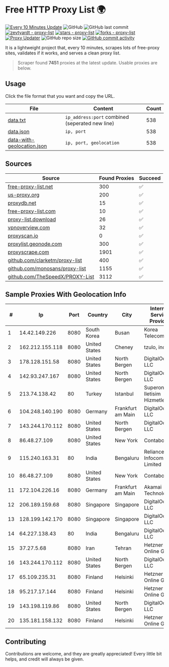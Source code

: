 
# Free HTTP Proxy List 🌍

[![Every 10 Minutes Update](https://github.com/mertguvencli/http-proxy-list/actions/workflows/main.yml/badge.svg?branch=main)](https://github.com/mertguvencli/http-proxy-list/actions/workflows/main.yml)
![GitHub](https://img.shields.io/github/license/mertguvencli/http-proxy-list)
![GitHub last commit](https://img.shields.io/github/last-commit/mertguvencli/http-proxy-list)
[![zevtyardt - proxy-list](https://img.shields.io/static/v1?label=zevtyardt&message=proxy-list&color=blue&logo=github)](https://github.com/zevtyardt/proxy-list "Go to GitHub repo")
[![stars - proxy-list](https://img.shields.io/github/stars/zevtyardt/proxy-list?style=social)](https://github.com/zevtyardt/proxy-list)
[![forks - proxy-list](https://img.shields.io/github/forks/zevtyardt/proxy-list?style=social)](https://github.com/zevtyardt/proxy-list)
[![Proxy Updater](https://github.com/zevtyardt/proxy-list/workflows/Proxy%20Updater/badge.svg)](https://github.com/zevtyardt/proxy-list/actions?query=workflow:"Proxy+Updater")
![GitHub repo size](https://img.shields.io/github/repo-size/zevtyardt/proxy-list)
[![GitHub commit activity](https://img.shields.io/github/commit-activity/m/zevtyardt/proxy-list?logo=commits)](https://github.com/zevtyardt/proxy-list/commits/main)

It is a lightweight project that, every 10 minutes, scrapes lots of free-proxy sites, validates if it works, and serves a clean proxy list.

> Scraper found **7451** proxies at the latest update. Usable proxies are below.

## Usage

Click the file format that you want and copy the URL.

|File|Content|Count|
|----|-------|-----|
|[data.txt](https://raw.githubusercontent.com/mertguvencli/http-proxy-list/main/proxy-list/data.txt)|`ip_address:port` combined (seperated new line)|538|
|[data.json](https://raw.githubusercontent.com/mertguvencli/http-proxy-list/main/proxy-list/data.json)|`ip, port`|538|
|[data-with-geolocation.json](https://raw.githubusercontent.com/mertguvencli/http-proxy-list/main/proxy-list/data-with-geolocation.json)|`ip, port, geolocation`|538|

## Sources

|Source|Found Proxies|Succeed|
|------|-------------|-------|
|[free-proxy-list.net](https://free-proxy-list.net)|300|✅|
|[us-proxy.org](https://www.us-proxy.org)|200|✅|
|[proxydb.net](http://proxydb.net)|15|✅|
|[free-proxy-list.com](https://free-proxy-list.com/?page=&port=&type%5B%5D=http&type%5B%5D=https&up_time=0&search=Search)|10|✅|
|[proxy-list.download](https://www.proxy-list.download/HTTP)|26|✅|
|[vpnoverview.com](https://vpnoverview.com/privacy/anonymous-browsing/free-proxy-servers)|32|✅|
|[proxyscan.io](https://www.proxyscan.io)|0|✅|
|[proxylist.geonode.com](https://proxylist.geonode.com/api/proxy-list?limit=300&page=1&sort_by=lastChecked&sort_type=desc&protocols=http,https)|300|✅|
|[proxyscrape.com](https://api.proxyscrape.com/v2/?request=displayproxies&protocol=http&timeout=10000&country=all&ssl=all&anonymity=all)|1901|✅|
|[github.com/clarketm/proxy-list](https://raw.githubusercontent.com/clarketm/proxy-list/master/proxy-list-raw.txt)|400|✅|
|[github.com/monosans/proxy-list](https://raw.githubusercontent.com/monosans/proxy-list/main/proxies/http.txt)|1155|✅|
|[github.com/TheSpeedX/PROXY-List](https://raw.githubusercontent.com/TheSpeedX/PROXY-List/master/http.txt)|3112|✅|


## Sample Proxies With Geolocation Info

|#|Ip|Port|Country|City|Internet Service Provider|
|-|--|----|-------|----|-------------------------|
|1|14.42.149.226|8080|South Korea|Busan|Korea Telecom|
|2|162.212.155.118|8080|United States|Cheney|tzulo, inc.|
|3|178.128.151.58|8080|United States|North Bergen|DigitalOcean, LLC|
|4|142.93.247.167|8080|United States|North Bergen|DigitalOcean, LLC|
|5|213.74.138.42|80|Turkey|Istanbul|Superonline Iletisim Hizmetleri|
|6|104.248.140.190|8080|Germany|Frankfurt am Main|DigitalOcean, LLC|
|7|143.244.170.112|8080|United States|North Bergen|DigitalOcean, LLC|
|8|86.48.27.109|8080|United States|New York|Contabo Inc.|
|9|115.240.163.31|80|India|Bengaluru|Reliance Jio Infocomm Limited|
|10|86.48.27.109|8080|United States|New York|Contabo Inc.|
|11|172.104.226.16|8080|Germany|Frankfurt am Main|Akamai Technologies|
|12|206.189.159.68|8080|Singapore|Singapore|DigitalOcean, LLC|
|13|128.199.142.170|8080|Singapore|Singapore|DigitalOcean, LLC|
|14|64.227.138.43|80|India|Bengaluru|DigitalOcean, LLC|
|15|37.27.5.68|8080|Iran|Tehran|Hetzner Online GmbH|
|16|143.244.170.112|8080|United States|North Bergen|DigitalOcean, LLC|
|17|65.109.235.31|8080|Finland|Helsinki|Hetzner Online GmbH|
|18|95.217.17.144|8080|Finland|Helsinki|Hetzner Online GmbH|
|19|143.198.119.86|8080|United States|North Bergen|DigitalOcean, LLC|
|20|135.181.158.132|8080|Finland|Helsinki|Hetzner Online GmbH|



## Contributing

Contributions are welcome, and they are greatly appreciated! Every
little bit helps, and credit will always be given.

